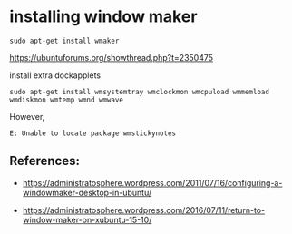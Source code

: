 

# installing window maker
```
sudo apt-get install wmaker
```
https://ubuntuforums.org/showthread.php?t=2350475

install extra dockapplets
```
sudo apt-get install wmsystemtray wmclockmon wmcpuload wmmemload wmdiskmon wmtemp wmnd wmwave 
```
However,
```
E: Unable to locate package wmstickynotes
```

## References:

* https://administratosphere.wordpress.com/2011/07/16/configuring-a-windowmaker-desktop-in-ubuntu/

* https://administratosphere.wordpress.com/2016/07/11/return-to-window-maker-on-xubuntu-15-10/



